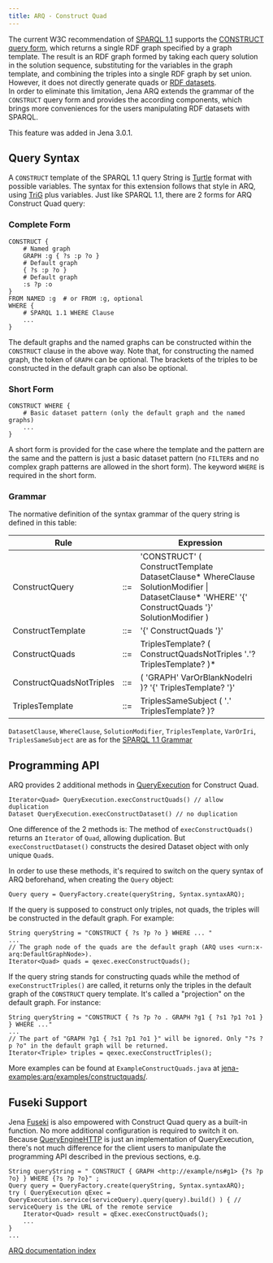 ```yaml
---
title: ARQ - Construct Quad
---
```


The current W3C recommendation of 
[SPARQL 1.1](http://www.w3.org/TR/sparql11-query/) supports the [CONSTRUCT query
form](http://www.w3.org/TR/sparql11-query/#construct), which returns a single RDF graph specified by a graph template.  The
result is an RDF graph formed by taking each query solution in the solution
sequence, substituting for the variables in the graph template, and
combining the triples into a single RDF graph by set union.  However, it
does not directly generate quads or 
[RDF datasets](http://www.w3.org/TR/sparql11-query/#rdfDataset).  
In order to
eliminate this limitation, Jena ARQ extends the grammar of the `CONSTRUCT`
query form and provides the according components, which brings more
conveniences for the users manipulating RDF datasets with SPARQL.

This feature was added in Jena 3.0.1.

## Query Syntax

A `CONSTRUCT` template of the SPARQL 1.1 query String is
[Turtle](http://www.w3.org/TR/turtle/) format with possible variables.  The
syntax for this extension follows that style in ARQ, using
[TriG](http://www.w3.org/TR/trig/) plus variables.  Just like SPARQL 1.1,
there are 2 forms for ARQ Construct Quad query:

### Complete Form

    CONSTRUCT {
        # Named graph
        GRAPH :g { ?s :p ?o }
        # Default graph
        { ?s :p ?o }
        # Default graph
        :s ?p :o
    } 
    FROM NAMED :g  # or FROM :g, optional
    WHERE { 
        # SPARQL 1.1 WHERE Clause
        ... 
    }

The default graphs and the named graphs can be constructed within the
`CONSTRUCT` clause in the above way.  Note that, for constructing the named
graph, the token of `GRAPH` can be optional.  The brackets of the triples to
be constructed in the default graph can also be optional.

### Short Form

    CONSTRUCT WHERE { 
        # Basic dataset pattern (only the default graph and the named graphs)
        ... 
    }

A short form is provided for the case where the template and the pattern
are the same and the pattern is just a basic dataset pattern (no `FILTER`s
and no complex graph patterns are allowed in the short form). The keyword
`WHERE` is required in the short form.

### Grammar

The normative definition of the syntax grammar of the query string is defined in this table:

Rule                      |     | Expression
--------------------------|-----|------------------------
ConstructQuery            | ::= | 'CONSTRUCT' ( ConstructTemplate DatasetClause\* WhereClause SolutionModifier &#x7C; DatasetClause\* 'WHERE'  '\{' ConstructQuads '\}' SolutionModifier )
ConstructTemplate         | ::= | '\{' ConstructQuads '\}'
ConstructQuads            | ::= | TriplesTemplate? ( ConstructQuadsNotTriples '.'? TriplesTemplate? )\*
ConstructQuadsNotTriples  | ::= | ( 'GRAPH'  VarOrBlankNodeIri )? '\{' TriplesTemplate? '\}'
TriplesTemplate           | ::= | TriplesSameSubject ( '.' TriplesTemplate? )?

`DatasetClause`, `WhereClause`, `SolutionModifier`, `TriplesTemplate`, `VarOrIri`,
`TriplesSameSubject` are as for the [SPARQL 1.1 Grammar](http://www.w3.org/TR/sparql11-query/#grammar)

## Programming API

ARQ provides 2 additional methods in [QueryExecution](/documentation/javadoc/arq/org.apache.jena.arq/org/apache/jena/query/QueryExecution.html) for Construct Quad.

    Iterator<Quad> QueryExecution.execConstructQuads() // allow duplication
    Dataset QueryExecution.execConstructDataset() // no duplication

One difference of the 2 methods is: 
The method of `execConstructQuads()` returns an `Iterator` of `Quad`, allowing duplication.
But `execConstructDataset()` constructs the desired Dataset object with only unique `Quad`s.

In order to use these methods, it's required to switch on the query syntax
of ARQ beforehand, when creating the `Query` object:
    
    Query query = QueryFactory.create(queryString, Syntax.syntaxARQ);

If the query is supposed to construct only triples, not quads, the triples
will be constructed in the default graph. For example:

    String queryString = "CONSTRUCT { ?s ?p ?o } WHERE ... "
    ...
    // The graph node of the quads are the default graph (ARQ uses <urn:x-arq:DefaultGraphNode>).
    Iterator<Quad> quads = qexec.execConstructQuads(); 

If the query string stands for constructing quads while the method of
`exeConstructTriples()` are called, it returns only the triples in the
default graph of the `CONSTRUCT` query template. It's called a "projection"
on the default graph. For instance:

    String queryString = "CONSTRUCT { ?s ?p ?o . GRAPH ?g1 { ?s1 ?p1 ?o1 } } WHERE ..."
    ...
    // The part of "GRAPH ?g1 { ?s1 ?p1 ?o1 }" will be ignored. Only "?s ?p ?o" in the default graph will be returned.
    Iterator<Triple> triples = qexec.execConstructTriples();

More examples can be found at `ExampleConstructQuads.java` at
[jena-examples:arq/examples/constructquads/](https://github.com/apache/jena/tree/main/jena-examples/src/main/java/arq/examples/constructquads/).

## Fuseki Support

Jena [Fuseki](/documentation/fuseki2/index.html) is also empowered with Construct Quad query as a built-in
function. No more additional configuration is required to switch it on.
Because
[QueryEngineHTTP](/documentation/javadoc/arq/org.apache.jena.arq/org/apache/jena/sparql/engine/http/QueryEngineHTTP.html)
is just an implementation of QueryExecution, there's not much difference
for the client users to manipulate the programming API described in the
previous sections, e.g.

    String queryString = " CONSTRUCT { GRAPH <http://example/ns#g1> {?s ?p ?o} } WHERE {?s ?p ?o}" ;
    Query query = QueryFactory.create(queryString, Syntax.syntaxARQ);
    try ( QueryExecution qExec = QueryExecution.service(serviceQuery).query(query).build() ) { // serviceQuery is the URL of the remote service
        Iterator<Quad> result = qExec.execConstructQuads();
        ...
    }
    ...

[ARQ documentation index](index.html)

